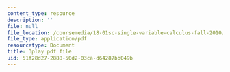 ```yaml
---
content_type: resource
description: ''
file: null
file_location: /coursemedia/18-01sc-single-variable-calculus-fall-2010/51f28d27288850d203cad64287bb049b_9v25gg2qJYE.pdf
file_type: application/pdf
resourcetype: Document
title: 3play pdf file
uid: 51f28d27-2888-50d2-03ca-d64287bb049b
---
```

